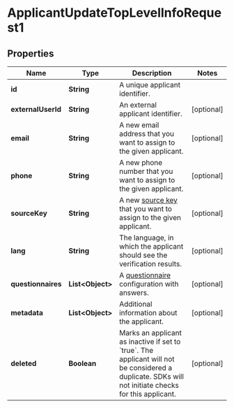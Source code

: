 

# ApplicantUpdateTopLevelInfoRequest1


## Properties

| Name | Type | Description | Notes |
|------------ | ------------- | ------------- | -------------|
|**id** | **String** | A unique applicant identifier. |  |
|**externalUserId** | **String** | An external applicant identifier. |  [optional] |
|**email** | **String** | A new email address that you want to assign to the given applicant. |  [optional] |
|**phone** | **String** | A new phone number that you want to assign to the given applicant. |  [optional] |
|**sourceKey** | **String** | A new [source key](https://docs.sumsub.com/reference) that you want to assign to the given applicant. |  [optional] |
|**lang** | **String** | The language, in which the applicant should see the verification results. |  [optional] |
|**questionnaires** | **List&lt;Object&gt;** | A [questionnaire](https://docs.sumsub.com/reference) configuration with answers. |  [optional] |
|**metadata** | **List&lt;Object&gt;** | Additional information about the applicant. |  [optional] |
|**deleted** | **Boolean** | Marks an applicant as inactive if set to &#x60;true&#x60;. The applicant will not be considered a duplicate. SDKs will not initiate checks for this applicant. |  [optional] |



